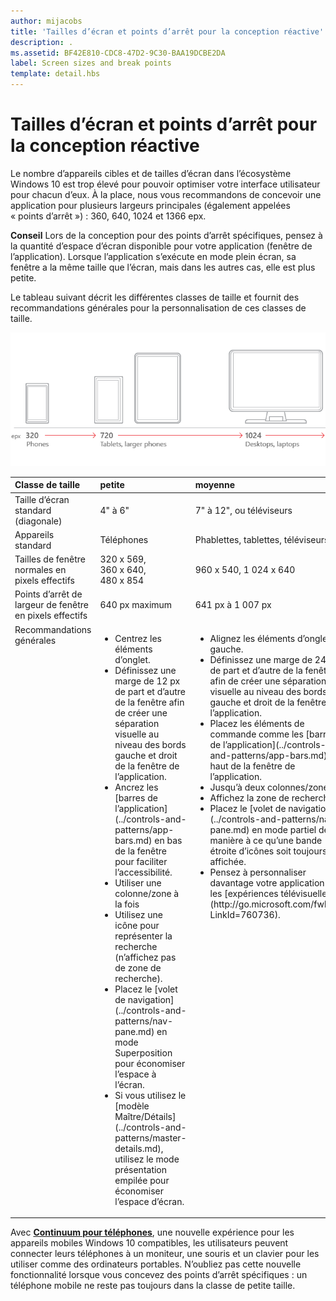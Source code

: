 ```yaml
---
author: mijacobs
title: 'Tailles d’écran et points d’arrêt pour la conception réactive'
description: .
ms.assetid: BF42E810-CDC8-47D2-9C30-BAA19DCBE2DA
label: Screen sizes and break points
template: detail.hbs
---
```


#  Tailles d’écran et points d’arrêt pour la conception réactive

Le nombre d’appareils cibles et de tailles d’écran dans l’écosystème Windows 10 est trop élevé pour pouvoir optimiser votre interface utilisateur pour chacun d’eux. À la place, nous vous recommandons de concevoir une application pour plusieurs largeurs principales (également appelées « points d’arrêt ») : 360, 640, 1024 et 1366 epx.

**Conseil** Lors de la conception pour des points d’arrêt spécifiques, pensez à la quantité d’espace d’écran disponible pour votre application (fenêtre de l’application). Lorsque l’application s’exécute en mode plein écran, sa fenêtre a la même taille que l’écran, mais dans les autres cas, elle est plus petite.
 

Le tableau suivant décrit les différentes classes de taille et fournit des recommandations générales pour la personnalisation de ces classes de taille.

![Points d’arrêt de la conception réactive](images/rsp-design/rspd-breakpoints.png)

<table>
<colgroup>
<col width="25%" />
<col width="25%" />
<col width="25%" />
<col width="25%" />
</colgroup>
<thead>
<tr class="header">
<th align="left">Classe de taille</th>
<th align="left">petite</th>
<th align="left">moyenne</th>
<th align="left">grande</th>
</tr>
</thead>
<tbody>
<tr class="odd">
<td align="left">Taille d’écran standard (diagonale)</td>
<td align="left">4&quot; à 6&quot;</td>
<td align="left">7&quot; à 12&quot;, ou téléviseurs</td>
<td align="left">13&quot; et supérieur</td>
</tr>
<tr class="even">
<td align="left">Appareils standard</td>
<td align="left">Téléphones</td>
<td align="left">Phablettes, tablettes, téléviseurs</td>
<td align="left">PC, ordinateurs portables, Surface Hub</td>
</tr>
<tr class="odd">
<td align="left">Tailles de fenêtre normales en pixels effectifs</td>
<td align="left">320 x 569, 360 x 640, 480 x 854</td>
<td align="left">960 x 540, 1 024 x 640</td>
<td align="left">1 366 x 768, 1 920 x 1 080</td>
</tr>
<tr class="even">
<td align="left">Points d’arrêt de largeur de fenêtre en pixels effectifs</td>
<td align="left">640 px maximum</td>
<td align="left">641 px à 1 007 px</td>
<td align="left">1 008 px ou plus</td>
</tr>
<tr class="odd">
<td align="left" valign="top">Recommandations générales</td>
<td align="left" valign="top"><ul>
<li>Centrez les éléments d’onglet.</li>
<li>Définissez une marge de 12 px de part et d’autre de la fenêtre afin de créer une séparation visuelle au niveau des bords gauche et droit de la fenêtre de l’application.</li>
<li>Ancrez les [barres de l’application](../controls-and-patterns/app-bars.md) en bas de la fenêtre pour faciliter l’accessibilité.</li>
<li>Utiliser une colonne/zone à la fois</li>
<li>Utilisez une icône pour représenter la recherche (n’affichez pas de zone de recherche).</li>
<li>Placez le [volet de navigation](../controls-and-patterns/nav-pane.md) en mode Superposition pour économiser l’espace à l’écran.</li>
<li>Si vous utilisez le [modèle Maître/Détails](../controls-and-patterns/master-details.md), utilisez le mode présentation empilée pour économiser l’espace d’écran.</li>
</ul></td>
<td align="left" valign="top"><ul>
<li>Alignez les éléments d’onglet à gauche.</li>
<li>Définissez une marge de 24 px de part et d’autre de la fenêtre afin de créer une séparation visuelle au niveau des bords gauche et droit de la fenêtre de l’application.</li>
<li>Placez les éléments de commande comme les [barres de l’application](../controls-and-patterns/app-bars.md) en haut de la fenêtre de l’application.</li>
<li>Jusqu’à deux colonnes/zones</li>
<li>Affichez la zone de recherche.</li>
<li>Placez le [volet de navigation](../controls-and-patterns/nav-pane.md) en mode partiel de manière à ce qu’une bande étroite d’icônes soit toujours affichée.</li>
<li>Pensez à personnaliser davantage votre application pour les [expériences télévisuelles](http://go.microsoft.com/fwlink/?LinkId=760736).</li>
</ul></td>
<td align="left" valign="top"><ul>
<li>Alignez les éléments d’onglet à gauche.</li>
<li>Définissez une marge de 24 px de part et d’autre de la fenêtre afin de créer une séparation visuelle au niveau des bords gauche et droit de la fenêtre de l’application.</li>
<li>Placez les éléments de commande comme les [barres de l’application](../controls-and-patterns/app-bars.md) en haut de la fenêtre de l’application.</li>
<li>Jusqu’à trois colonnes/zones</li>
<li>Affichez la zone de recherche.</li>
<li>Placez le [volet de navigation](../controls-and-patterns/nav-pane.md) en mode ancré pour qu’il soit toujours affiché.</li>
</ul></td>
</tr>
</tbody>
</table>

Avec [**Continuum pour téléphones**](http://go.microsoft.com/fwlink/p/?LinkID=699431), une nouvelle expérience pour les appareils mobiles Windows 10 compatibles, les utilisateurs peuvent connecter leurs téléphones à un moniteur, une souris et un clavier pour les utiliser comme des ordinateurs portables. N’oubliez pas cette nouvelle fonctionnalité lorsque vous concevez des points d’arrêt spécifiques : un téléphone mobile ne reste pas toujours dans la classe de petite taille.
 


<!--HONumber=May16_HO2-->


